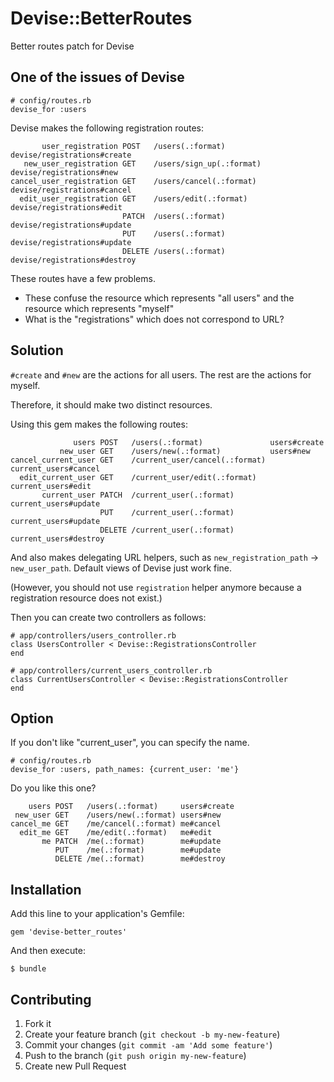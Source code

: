 # Devise::BetterRoutes

Better routes patch for Devise

## One of the issues of Devise

    # config/routes.rb
    devise_for :users

Devise makes the following registration routes:

           user_registration POST   /users(.:format)         devise/registrations#create
       new_user_registration GET    /users/sign_up(.:format) devise/registrations#new
    cancel_user_registration GET    /users/cancel(.:format)  devise/registrations#cancel
      edit_user_registration GET    /users/edit(.:format)    devise/registrations#edit
                             PATCH  /users(.:format)         devise/registrations#update
                             PUT    /users(.:format)         devise/registrations#update
                             DELETE /users(.:format)         devise/registrations#destroy

These routes have a few problems.

* These confuse the resource which represents "all users" and the resource which represents "myself"
* What is the "registrations" which does not correspond to URL?

## Solution

`#create` and `#new` are the actions for all users.
The rest are the actions for myself.

Therefore, it should make two distinct resources.


Using this gem makes the following routes:

                  users POST   /users(.:format)               users#create
               new_user GET    /users/new(.:format)           users#new
    cancel_current_user GET    /current_user/cancel(.:format) current_users#cancel
      edit_current_user GET    /current_user/edit(.:format)   current_users#edit
           current_user PATCH  /current_user(.:format)        current_users#update
                        PUT    /current_user(.:format)        current_users#update
                        DELETE /current_user(.:format)        current_users#destroy

And also makes delegating URL helpers, such as `new_registration_path` -> `new_user_path`.
Default views of Devise just work fine.

(However, you should not use `registration` helper anymore because a registration resource does not exist.)

Then you can create two controllers as follows:

    # app/controllers/users_controller.rb
    class UsersController < Devise::RegistrationsController
    end

    # app/controllers/current_users_controller.rb
    class CurrentUsersController < Devise::RegistrationsController
    end


## Option

If you don't like "current_user", you can specify the name.

    # config/routes.rb
    devise_for :users, path_names: {current_user: 'me'}

Do you like this one?

        users POST   /users(.:format)     users#create
     new_user GET    /users/new(.:format) users#new
    cancel_me GET    /me/cancel(.:format) me#cancel
      edit_me GET    /me/edit(.:format)   me#edit
           me PATCH  /me(.:format)        me#update
              PUT    /me(.:format)        me#update
              DELETE /me(.:format)        me#destroy



## Installation

Add this line to your application's Gemfile:

    gem 'devise-better_routes'

And then execute:

    $ bundle


## Contributing

1. Fork it
2. Create your feature branch (`git checkout -b my-new-feature`)
3. Commit your changes (`git commit -am 'Add some feature'`)
4. Push to the branch (`git push origin my-new-feature`)
5. Create new Pull Request
